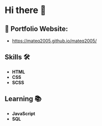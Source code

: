 # Hi there 👋

## 🔗 Portfolio Website:
- https://mateq2005.github.io/mateq2005/

## Skills 🛠️
- **HTML**
- **CSS**
- **SCSS**

## Learning 📚
- **JavaScript**
- **SQL**